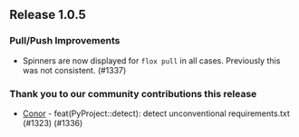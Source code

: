 ## Release 1.0.5

### Pull/Push Improvements

- Spinners are now displayed for `flox pull` in all cases. Previously this was
  not consistent. (#1337)

### Thank you to our community contributions this release

* [Conor](https://github.com/crsche) - feat(PyProject::detect): detect
  unconventional requirements.txt (#1323) (#1336)
